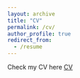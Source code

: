 ```yaml
---
layout: archive
title: "CV"
permalink: /cv/
author_profile: true
redirect_from:
  - /resume
---
```


Check my CV here [CV](https://f1dxhs.github.io/files/CV.pdf)
